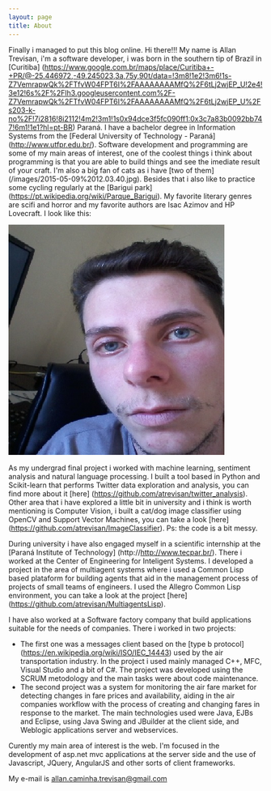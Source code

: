 ```yaml
---
layout: page
title: About
---
```


Finally i managed to put this blog online. Hi there!!! My name is Allan Trevisan, i'm a software developer, i was born in the southern tip of Brazil in [Curitiba] (https://www.google.com.br/maps/place/Curitiba+-+PR/@-25.446972,-49.245023,3a,75y,90t/data=!3m8!1e2!3m6!1s-Z7VemrapwQk%2FTfvW04FPT6I%2FAAAAAAAAMfQ%2F6tLj2wjEP_U!2e4!3e12!6s%2F%2Flh3.googleusercontent.com%2F-Z7VemrapwQk%2FTfvW04FPT6I%2FAAAAAAAAMfQ%2F6tLj2wjEP_U%2Fs203-k-no%2F!7i2816!8i2112!4m2!3m1!1s0x94dce3f5fc090ff1:0x3c7a83b0092bb747!6m1!1e1?hl=pt-BR) Paraná. I have a bachelor degree in Information Systems from the [Federal University of Technology - Paraná] (http://www.utfpr.edu.br/). Software development and programming are some of my main areas of interest, one of the coolest things i think about programming is that you are able to build things and see the imediate result of your craft. I'm also a big fan of cats as i have [two of them] (/images/2015-05-09%2012.03.40.jpg). Besides that i also like to practice some cycling regularly  at the [Barigui park] (https://pt.wikipedia.org/wiki/Parque_Barigui). My favorite literary genres are scifi and horror and my favorite authors are Isac Azimov and HP Lovecraft. I look like this:

![alt text](/images/2014-11-16%2017.24.00.jpg "Allan Trevisan")

As my undergrad final project i worked with machine learning, sentiment analysis and natural language processing. I built a tool based in Python and Scikit-learn that performs Twitter data exploration and analysis, you can find more about it [here] (https://github.com/atrevisan/twitter_analysis). Other area that i have explored a little bit in university and i think is worth mentioning is Computer Vision, i built a cat/dog image classifier using OpenCV and Support Vector Machines, you can take a look [here] (https://github.com/atrevisan/ImageClassifier). Ps: the code is a bit messy.

During university i have also engaged myself in a scientific internship at the [Paraná Institute of Technology] (http://http://www.tecpar.br/). There i worked at the Center of Engineering for Inteligent Systems. I developed a project in the area of multiagent systems where i used a Common Lisp based plataform for building agents that aid in the management process of projects of small teams of engineers. I used the Allegro Common Lisp environment, you can take a look at the project [here] (https://github.com/atrevisan/MultiagentsLisp). 

I have also worked at a Software factory company that build applications suitable for the needs of companies. There i worked in two projects:

- The first one was a messages client based on the [type b protocol] (https://en.wikipedia.org/wiki/ISO/IEC_14443) used by the air transportation industry. In the project i used mainly managed C++, MFC, Visual Studio and a bit of C#. The project was developed using the SCRUM metodology and the main tasks were about code maintenance.
- The second project was a system for monitoring the air fare market for detecting changes in fare prices and availability, aiding in the air companies workflow with the process of creating and changing fares in response to the market. The main technologies used were Java, EJBs and Eclipse, using Java Swing and JBuilder at the client side, and Weblogic applications server and webservices.
 
Curently my main area of interest is the web. I'm focused in the development of asp.net mvc applications at the server side and the use of Javascript, JQuery, AngularJS and other sorts of client frameworks.

My e-mail is allan.caminha.trevisan@gmail.com
